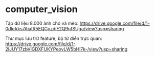 # computer_vision
Tập dữ liệu 8.000 ảnh chó và mèo: https://drive.google.com/file/d/1-0dkrkks7AiatR5EQCozdiE2Q9nfSUga/view?usp=sharing

Thư mục lưu trữ feature, bộ từ điển trực quan: https://drive.google.com/file/d/1-2lJUY17zbVlGDXFUKYPeoyLW5bHl7k-/view?usp=sharing
